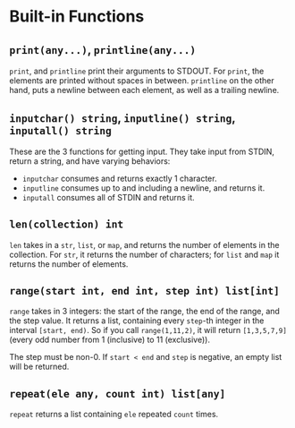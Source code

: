 # Built-in Functions

## `print(any...)`, `printline(any...)`

`print`, and `printline` print their arguments to STDOUT.
For `print`, the elements are printed without spaces in between.
`printline` on the other hand, puts a newline between each element,
as well as a trailing newline.

## `inputchar() string`, `inputline() string`, `inputall() string`

These are the 3 functions for getting input.
They take input from STDIN, return a string, and have varying behaviors:

- `inputchar` consumes and returns exactly 1 character.
- `inputline` consumes up to and including a newline, and returns it.
- `inputall` consumes all of STDIN and returns it.

## `len(collection) int`

`len` takes in a `str`, `list`, or `map`,
and returns the number of elements in the collection.
For `str`, it returns the number of characters;
for `list` and `map` it returns the number of elements.

## `range(start int, end int, step int) list[int]`

`range` takes in 3 integers: the start of the range, the end of the range, and the step value.
It returns a list, containing every `step`-th integer in the interval `[start, end)`.
So if you call `range(1,11,2)`, it will return `[1,3,5,7,9]` (every odd number from 1 (inclusive) to 11 (exclusive)).

The step must be non-0.
If `start < end` and `step` is negative, an empty list will be returned.

## `repeat(ele any, count int) list[any]`

`repeat` returns a list containing `ele` repeated `count` times.